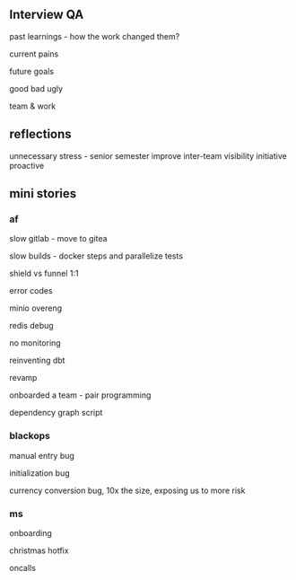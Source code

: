 ---
---


## Interview QA 

past learnings - how the work changed them?

current pains 

future goals  

good bad ugly 

team & work 


## reflections 

unnecessary stress - senior semester 
improve inter-team visibility
initiative 
proactive 


## mini stories 


### af 

slow gitlab - move to gitea

slow builds - docker steps and parallelize tests

shield vs funnel 1:1

error codes 

minio overeng 

redis debug

no monitoring

reinventing dbt 

revamp

onboarded a team - pair programming

dependency graph script 


### blackops 

manual entry bug 

initialization bug 

currency conversion bug, 10x the size, exposing us to more risk 

### ms 

onboarding 

christmas hotfix 

oncalls 

